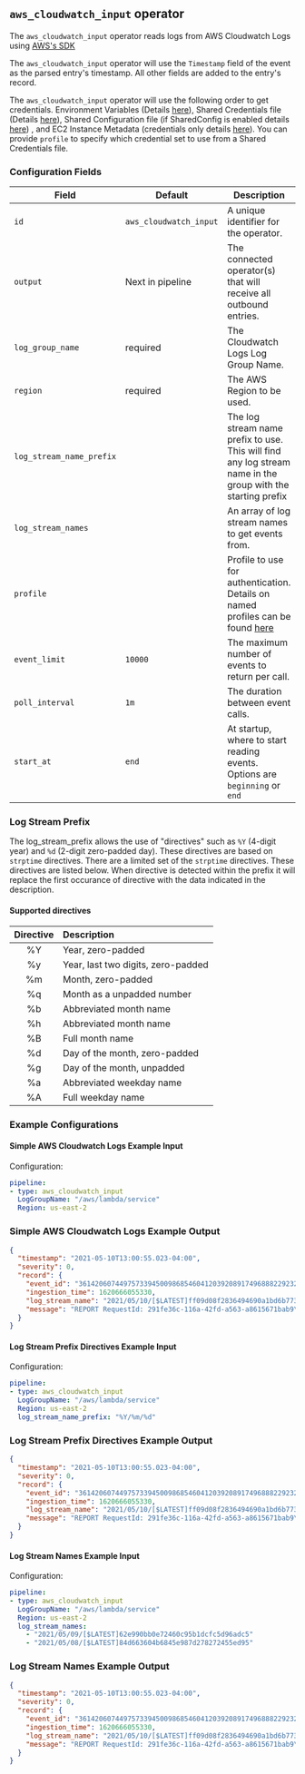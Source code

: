 ## `aws_cloudwatch_input` operator

The `aws_cloudwatch_input` operator reads logs from AWS Cloudwatch Logs using [AWS's SDK](https://github.com/aws/aws-sdk-go)

The `aws_cloudwatch_input` operator will use the `Timestamp` field of the event as the parsed entry's timestamp. All other fields are added to the entry's record.

The `aws_cloudwatch_input` operator will use the following order to get credentials. Environment Variables (Details [here](https://docs.aws.amazon.com/cli/latest/userguide/cli-configure-envvars.html)), Shared Credentials file (Details [here](https://docs.aws.amazon.com/cli/latest/userguide/cli-configure-profiles.html)), Shared Configuration file (if SharedConfig is enabled details [here](https://docs.aws.amazon.com/sdkref/latest/guide/creds-config-files.html)) , and EC2 Instance Metadata (credentials only details [here](https://docs.aws.amazon.com/cli/latest/userguide/cli-configure-metadata.html)). You can provide `profile` to specify which credential set to use from a Shared Credentials file.

### Configuration Fields

| Field                     | Default                | Description                                                                                                 |
| ---                       | ---                    | ---                                                                                                         |
| `id`                      | `aws_cloudwatch_input` | A unique identifier for the operator.                                                                       |
| `output`                  | Next in pipeline       | The connected operator(s) that will receive all outbound entries.                                           |
| `log_group_name`          | required               | The Cloudwatch Logs Log Group Name.                                                                         |
| `region`                  | required               | The AWS Region to be used.                                                                                  |
| `log_stream_name_prefix`  |                        | The log stream name prefix to use. This will find any log stream name in the group with the starting prefix |
| `log_stream_names`        |                        | An array of log stream names to get events from.                                                            |
| `profile`                 |                        | Profile to use for authentication. Details on named profiles can be found [here](https://docs.aws.amazon.com/cli/latest/userguide/cli-configure-profiles.html) |
| `event_limit`             | `10000`                | The maximum number of events to return per call.                                                            |
| `poll_interval`           | `1m`                   | The duration between event calls.                                                                           |
| `start_at`                | `end`                  | At startup, where to start reading events. Options are `beginning` or `end`                                 |

### Log Stream Prefix

The log_stream_prefix allows the use of "directives" such as `%Y` (4-digit year) and `%d` (2-digit zero-padded day). These directives are based on `strptime` directives. There are a limited set of the `strptime` directives. These directives are listed below. When directive is detected within the prefix it will replace the first occurance of directive with the data indicated in the description.

#### Supported directives

| Directive | Description                        |
| :---:     | :---                               |
| %Y        | Year, zero-padded                  |
| %y        | Year, last two digits, zero-padded |
| %m        | Month, zero-padded                 |
| %q        | Month as a unpadded number         |
| %b        | Abbreviated month name             |
| %h        | Abbreviated month name             |
| %B        | Full month name                    |
| %d        | Day of the month, zero-padded      |
| %g        | Day of the month, unpadded         |
| %a        | Abbreviated weekday name           |
| %A        | Full weekday name                  |

### Example Configurations

#### Simple AWS Cloudwatch Logs Example Input

Configuration:

```yaml
pipeline:
- type: aws_cloudwatch_input
  LogGroupName: "/aws/lambda/service"
  Region: us-east-2
```

### Simple AWS Cloudwatch Logs Example Output

```json
{
  "timestamp": "2021-05-10T13:00:55.023-04:00",
  "severity": 0,
  "record": {
    "event_id": "36142060744975733945009868546041203920891749688822923267",
    "ingestion_time": 1620666055330,
    "log_stream_name": "2021/05/10/[$LATEST]ff09d08f2836494690a1bd6b77365502",
    "message": "REPORT RequestId: 291fe36c-116a-42fd-a563-a8615671bab9\tDuration: 4577.28 ms\tBilled Duration: 4578 ms\tMemory Size: 128 MB\tMax Memory Used: 68 MB\tInit Duration: 401.54 ms\t\n"
  }
}
```

#### Log Stream Prefix Directives Example Input

Configuration:

```yaml
pipeline:
- type: aws_cloudwatch_input
  LogGroupName: "/aws/lambda/service"
  Region: us-east-2
  log_stream_name_prefix: "%Y/%m/%d"
```

### Log Stream Prefix Directives Example Output

```json
{
  "timestamp": "2021-05-10T13:00:55.023-04:00",
  "severity": 0,
  "record": {
    "event_id": "36142060744975733945009868546041203920891749688822923267",
    "ingestion_time": 1620666055330,
    "log_stream_name": "2021/05/10/[$LATEST]ff09d08f2836494690a1bd6b77365502",
    "message": "REPORT RequestId: 291fe36c-116a-42fd-a563-a8615671bab9\tDuration: 4577.28 ms\tBilled Duration: 4578 ms\tMemory Size: 128 MB\tMax Memory Used: 68 MB\tInit Duration: 401.54 ms\t\n"
  }
}
```

#### Log Stream Names Example Input

Configuration:

```yaml
pipeline:
- type: aws_cloudwatch_input
  LogGroupName: "/aws/lambda/service"
  Region: us-east-2
  log_stream_names:
    - "2021/05/09/[$LATEST]62e990bb0e72460c95b1dcfc5d96adc5"
    - "2021/05/08/[$LATEST]84d663604b6845e987d278272455ed95"
```

### Log Stream Names Example Output

```json
{
  "timestamp": "2021-05-10T13:00:55.023-04:00",
  "severity": 0,
  "record": {
    "event_id": "36142060744975733945009868546041203920891749688822923267",
    "ingestion_time": 1620666055330,
    "log_stream_name": "2021/05/10/[$LATEST]ff09d08f2836494690a1bd6b77365502",
    "message": "REPORT RequestId: 291fe36c-116a-42fd-a563-a8615671bab9\tDuration: 4577.28 ms\tBilled Duration: 4578 ms\tMemory Size: 128 MB\tMax Memory Used: 68 MB\tInit Duration: 401.54 ms\t\n"
  }
}
```
